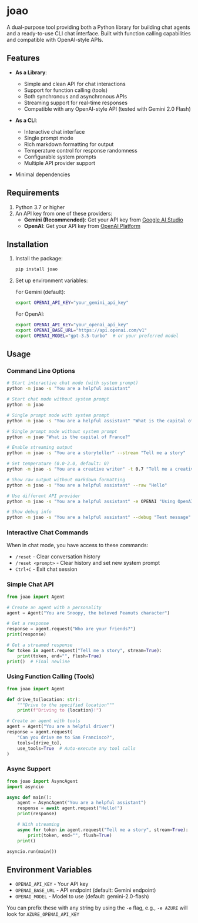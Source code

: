 # joao

A dual-purpose tool providing both a Python library for building chat agents and a ready-to-use CLI chat interface. Built with function calling capabilities and compatible with OpenAI-style APIs.

## Features

- **As a Library**:
  - Simple and clean API for chat interactions
  - Support for function calling (tools)
  - Both synchronous and asynchronous APIs
  - Streaming support for real-time responses
  - Compatible with any OpenAI-style API (tested with Gemini 2.0 Flash)

- **As a CLI**:
  - Interactive chat interface
  - Single prompt mode
  - Rich markdown formatting for output
  - Temperature control for response randomness
  - Configurable system prompts
  - Multiple API provider support

- Minimal dependencies

## Requirements

1. Python 3.7 or higher
2. An API key from one of these providers:
   - **Gemini (Recommended)**: Get your API key from [Google AI Studio](https://makersuite.google.com/app/apikey)
   - **OpenAI**: Get your API key from [OpenAI Platform](https://platform.openai.com/api-keys)

## Installation

1. Install the package:
   ```bash
   pip install joao
   ```

2. Set up environment variables:

   For Gemini (default):
   ```bash
   export OPENAI_API_KEY="your_gemini_api_key"
   ```

   For OpenAI:
   ```bash
   export OPENAI_API_KEY="your_openai_api_key"
   export OPENAI_BASE_URL="https://api.openai.com/v1"
   export OPENAI_MODEL="gpt-3.5-turbo"  # or your preferred model
   ```

## Usage

### Command Line Options

```bash
# Start interactive chat mode (with system prompt)
python -m joao -s "You are a helpful assistant"

# Start chat mode without system prompt
python -m joao

# Single prompt mode with system prompt
python -m joao -s "You are a helpful assistant" "What is the capital of France?"

# Single prompt mode without system prompt
python -m joao "What is the capital of France?"

# Enable streaming output
python -m joao -s "You are a storyteller" --stream "Tell me a story"

# Set temperature (0.0-2.0, default: 0)
python -m joao -s "You are a creative writer" -t 0.7 "Tell me a creative story"

# Show raw output without markdown formatting
python -m joao -s "You are a helpful assistant" --raw "Hello"

# Use different API provider
python -m joao -s "You are a helpful assistant" -e OPENAI "Using OpenAI API"

# Show debug info
python -m joao -s "You are a helpful assistant" --debug "Test message"
```

### Interactive Chat Commands

When in chat mode, you have access to these commands:
- `/reset` - Clear conversation history
- `/reset <prompt>` - Clear history and set new system prompt
- `Ctrl+C` - Exit chat session

### Simple Chat API

```python
from joao import Agent

# Create an agent with a personality
agent = Agent("You are Snoopy, the beloved Peanuts character")

# Get a response
response = agent.request("Who are your friends?")
print(response)

# Get a streamed response
for token in agent.request("Tell me a story", stream=True):
    print(token, end="", flush=True)
print()  # Final newline
```

### Using Function Calling (Tools)

```python
from joao import Agent

def drive_to(location: str):
    """Drive to the specified location"""
    print(f"Driving to {location}!")

# Create an agent with tools
agent = Agent("You are a helpful driver")
response = agent.request(
    "Can you drive me to San Francisco?", 
    tools=[drive_to],
    use_tools=True  # Auto-execute any tool calls
)
```

### Async Support

```python
from joao import AsyncAgent
import asyncio

async def main():
    agent = AsyncAgent("You are a helpful assistant")
    response = await agent.request("Hello!")
    print(response)

    # With streaming
    async for token in agent.request("Tell me a story", stream=True):
        print(token, end="", flush=True)
    print()

asyncio.run(main())
```

## Environment Variables

- `OPENAI_API_KEY` - Your API key
- `OPENAI_BASE_URL` - API endpoint (default: Gemini endpoint)
- `OPENAI_MODEL` - Model to use (default: gemini-2.0-flash)

You can prefix these with any string by using the `-e` flag, e.g., `-e AZURE` will look for `AZURE_OPENAI_API_KEY`
